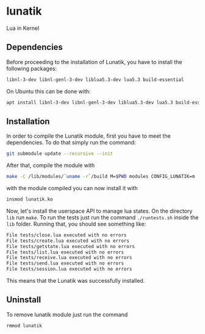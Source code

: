 # lunatik
Lua in Kernel

Dependencies
------------

Before proceeding to the installation of Lunatik, you have to install the following packages:
```bash
libnl-3-dev libnl-genl-3-dev liblua5.3-dev lua5.3 build-essential
```

On Ubuntu this can be done with:
```bash
apt install libnl-3-dev libnl-genl-3-dev liblua5.3-dev lua5.3 build-essential -y
```

Installation
------------

In order to compile the Lunatik module, first you have to meet the dependencies. To do that simply run the command:
```bash
git submodule update --recursive --init
```

After that, compile the module with
```bash
make -C /lib/modules/`uname -r`/build M=$PWD modules CONFIG_LUNATIK=m
```

with the module compiled you can now install it with
```bash
insmod lunatik.ko
```

Now, let's install the userspace API to manage lua states. On the directory `lib` run `make`. To run the tests just run the command `./runtests.sh` inside the `lib` folder. Running that, you should see something like:

```bash
File tests/close.lua executed with no errors
File tests/create.lua executed with no errors
File tests/getstate.lua executed with no errors
File tests/list.lua executed with no errors
File tests/receive.lua executed with no errors
File tests/send.lua executed with no errors
File tests/session.lua executed with no errors
```

This means that the Lunatik was successfully installed.

Uninstall
---------

To remove lunatik module just run the command
```bash
rmmod lunatik
```
